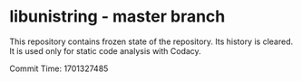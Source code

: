# libunistring - master branch

This repository contains frozen state of the repository.
Its history is cleared. It is used only for static code
analysis with Codacy.

Commit Time: 1701327485